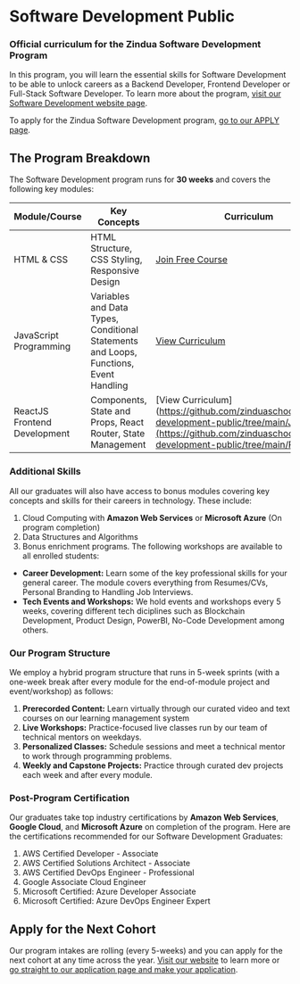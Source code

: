 # Software Development Public
### Official curriculum for the Zindua Software Development Program
In this program, you will learn the essential skills for Software Development to be able to unlock careers as a Backend Developer, Frontend Developer or Full-Stack Software Developer. To learn more about the program, [visit our Software Development website page](https://zinduaschool.com/programs/software-development-bootcamp/).

To apply for the Zindua Software Development program, [go to our APPLY page](https://zinduaschool.com/apply).

## The Program Breakdown
The Software Development program runs for **30 weeks** and covers the following key modules:

| Module/Course | Key Concepts | Curriculum | Duration |
|---|---|---|---|
| HTML & CSS | HTML Structure, CSS Styling, Responsive Design | [Join Free Course](https://app.zinduaschool.com/free) | 2.5 weeks |
| JavaScript Programming | Variables and Data Types, Conditional Statements and Loops, Functions, Event Handling | [View Curriculum](https://github.com/zinduaschool/software-development-public/tree/main/JavaScript) | 5 weeks |
| ReactJS Frontend Development | Components, State and Props, React Router, State Management | [View Curriculum](https://github.com/zinduaschool/software-development-public/tree/main/JavaScript](https://github.com/zinduaschool/software-development-public/tree/main/React) | 5 weeks |


### Additional Skills
All our graduates will also have access to bonus modules covering key concepts and skills for their careers in technology. These include:
1. Cloud Computing with **Amazon Web Services** or **Microsoft Azure** (On program completion)
2. Data Structures and Algorithms
3. Bonus enrichment programs. The following workshops are available to all enrolled students:
  - **Career Development:** Learn some of the key professional skills for your general career. The module covers everything from Resumes/CVs, Personal Branding to Handling Job Interviews. 
  - **Tech Events and Workshops:** We hold events and workshops every 5 weeks, covering different tech diciplines such as Blockchain Development, Product Design, PowerBI, No-Code Development among others.

### Our Program Structure
We employ a hybrid program structure that runs in 5-week sprints (with a one-week break after every module for the end-of-module project and event/workshop) as follows:
1. **Prerecorded Content:** Learn virtually through our curated video and text courses on our learning management system
2. **Live Workshops:** Practice-focused live classes run by our team of technical mentors on weekdays.
3. **Personalized Classes:** Schedule sessions and meet a technical mentor to work through programming problems.
4. **Weekly and Capstone Projects:** Practice through curated dev projects each week and after every module.

### Post-Program Certification
Our graduates take top industry certifications by **Amazon Web Services**, **Google Cloud**, and **Microsoft Azure** on completion of the program. Here are the certifications recommended for our Software Development Graduates:
1. AWS Certified Developer - Associate
2. AWS Certified Solutions Architect - Associate
3. AWS Certified DevOps Engineer - Professional
4. Google Associate Cloud Engineer
5. Microsoft Certified: Azure Developer Associate
6. Microsoft Certified: Azure DevOps Engineer Expert

## Apply for the Next Cohort
Our program intakes are rolling (every 5-weeks) and you can apply for the next cohort at any time across the year. [Visit our website](https://zinduaschool.com) to learn more or [go straight to our application page and make your application](https://zinduaschool.com/apply).
